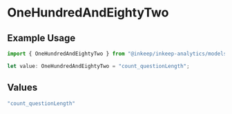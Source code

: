 # OneHundredAndEightyTwo

## Example Usage

```typescript
import { OneHundredAndEightyTwo } from "@inkeep/inkeep-analytics/models/operations";

let value: OneHundredAndEightyTwo = "count_questionLength";
```

## Values

```typescript
"count_questionLength"
```